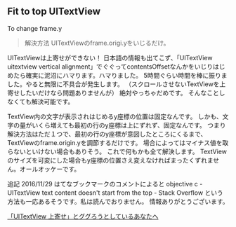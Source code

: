 ## Fit to top UITextView

To change frame.y

> 解決方法
UITextViewのframe.origi.yをいじるだけ。

UITextViewは上寄せができない！
日本語の情報も出てこず、「UITextView uitextview vertical alignment」でぐぐってcontentsOffsetなんかをいじりはじめたら確実に泥沼にハマります。ハマりました。
5時間ぐらい時間を棒に振りました。やると無限に不具合が発生します。
（スクロールさせないTextViewを上寄せしたいだけなら問題ありませんが）
絶対やっちゃだめです。
そんなことしなくても解決可能です。

TextView内の文字が表示されはじめるy座標の位置は固定なんです。
しかも、文字の量がいくら増えても最初の行のy座標は上にずれず、固定なんです。
つまり解決方法はただ１つで、最初の行のy座標が意図したところにくるまで、TextViewのframe.origin.yを調節するだけです。
場合によってはマイナス値を取らないといけない場合もありそう。
これで何もかも全て解決します。
TextViewのサイズを可変にした場合もy座標の位置さえ変えなければまったくずれません。オールオッケーです。

追記 2016/11/29
はてなブックマークのコメントによると
objective c - UITextView text content doesn't start from the top - Stack Overflow
という方法も一応あるそうです。私は読んでおりません。
情報ありがとうございます。

[「UITextView 上寄せ」とググろうとしているあなたへ](http://d.hatena.ne.jp/SOTOCHA/20140622/1403433455)
